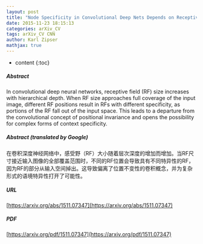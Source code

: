 ```yaml
---
layout: post
title: "Node Specificity in Convolutional Deep Nets Depends on Receptive Field Position and Size"
date: 2015-11-23 18:15:13
categories: arXiv_CV
tags: arXiv_CV CNN
author: Karl Zipser
mathjax: true
---
```


* content
{:toc}

##### Abstract
In convolutional deep neural networks, receptive field (RF) size increases with hierarchical depth. When RF size approaches full coverage of the input image, different RF positions result in RFs with different specificity, as portions of the RF fall out of the input space. This leads to a departure from the convolutional concept of positional invariance and opens the possibility for complex forms of context specificity.

##### Abstract (translated by Google)
在卷积深度神经网络中，感受野（RF）大小随着层次深度的增加而增加。当RF尺寸接近输入图像的全部覆盖范围时，不同的RF位置会导致具有不同特异性的RF，因为RF的部分从输入空间掉出。这导致偏离了位置不变性的卷积概念，并为复杂形式的语境特异性打开了可能性。

##### URL
[https://arxiv.org/abs/1511.07347](https://arxiv.org/abs/1511.07347)

##### PDF
[https://arxiv.org/pdf/1511.07347](https://arxiv.org/pdf/1511.07347)


